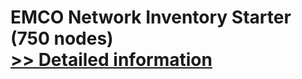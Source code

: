 # EMCO Network Inventory Starter (750 nodes)<br />[>> Detailed information](https://secure.shareit.com/shareit/product.html?productid=300280751&affiliateid=200057808)
